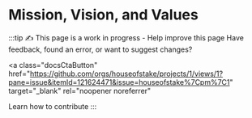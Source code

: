 # Mission, Vision, and Values

:::tip ✍️ This page is a work in progress - Help improve this page
Have feedback, found an error, or want to suggest changes?

<a
  class="docsCtaButton"
  href="https://github.com/orgs/houseofstake/projects/1/views/1?pane=issue&itemId=121624471&issue=houseofstake%7Cpm%7C1"
  target="_blank"
  rel="noopener noreferrer"
>
Learn how to contribute
</a>
:::
